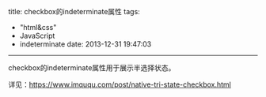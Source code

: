 title: checkbox的indeterminate属性
tags:
  - "html&css"
  - JavaScript
  - indeterminate
date: 2013-12-31 19:47:03
---

checkbox的indeterminate属性用于展示半选择状态。

详见：https://www.imququ.com/post/native-tri-state-checkbox.html